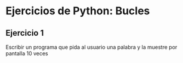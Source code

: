# Ejercicios de Python: Bucles

## Ejercicio 1

Escribir un programa que pida al usuario una palabra y la muestre por pantalla 10 veces

